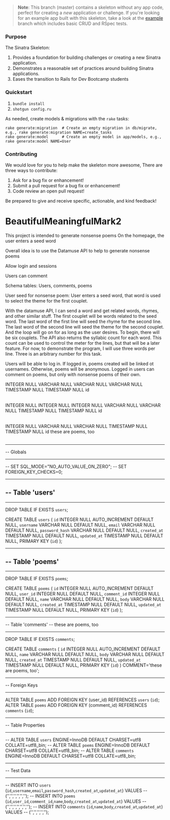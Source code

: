 > **Note**: This branch (master) contains a skeleton without any app code, perfect for creating a _new_ application or challenge. If you're looking for an example app built with this skeleton, take a look at the [example](/../..//tree/example) branch which includes basic CRUD and RSpec tests.

### Purpose
The Sinatra Skeleton:

1. Provides a foundation for building challenges or creating a new Sinatra application.
2. Demonstrates a reasonable set of practices around building Sinatra applications.
3. Eases the transition to Rails for Dev Bootcamp students

### Quickstart

1.  `bundle install`
2.  `shotgun config.ru`

As needed, create models & migrations with the `rake` tasks:

```
rake generate:migration  # Create an empty migration in db/migrate, e.g., rake generate:migration NAME=create_tasks
rake generate:model      # Create an empty model in app/models, e.g., rake generate:model NAME=User
```

### Contributing

We would love for you to help make the skeleton more awesome, There are three ways to contribute:

1. Ask for a bug fix or enhancement!
2. Submit a pull request for a bug fix or enhancement!
3. Code review an open pull request!

Be prepared to give and receive specific, actionable, and kind feedback!

# BeautifulMeaningfulMark2

This project is intended to generate nonsense poems
On the homepage, the user enters a seed word

Overall idea is to use the Datamuse API to help to generate nonsense poems

Allow login and sessions

Users can comment

Schema tables:
	Users, comments, poems

User seed for nonsense poem:
	User enters a seed word, that word is used to select the theme for the first couplet.

With the datamuse API, I can send a word and get related words, rhymes, and other similar stuff.
The first couplet will be words related to the seed word.
The last word of the first line will seed the rhyme for the second line.
The last word of the second line will seed the theme for the second couplet. 
And the loop will go on for as long as the user desires.
To begin, there will be six couplets.
The API also returns the syllabic count for each word. This count can be used to control the meter for the lines, but that will be a later feature. 
For now, to demonstrate the program, I will use three words per line.
Three is an arbitrary number for this task.

Users will be able to log in.
If logged in, poems created will be linked ot usernames.
Otherwise, poems will be anonymous.
Logged in users can comment on poems, but only with nonsense poems of their own.


<?xml version="1.0" encoding="utf-8" ?>
<!-- SQL XML created by WWW SQL Designer, http://code.google.com/p/wwwsqldesigner/ -->
<!-- Active URL: https://schemadesigner.devbootcamp.com/ -->
<sql>
<datatypes db="mysql">
  <group label="Numeric" color="rgb(238,238,170)">
    <type label="Integer" length="0" sql="INTEGER" re="INT" quote=""/>
    <type label="Decimal" length="1" sql="DECIMAL" re="DEC" quote=""/>
    <type label="Single precision" length="0" sql="FLOAT" quote=""/>
    <type label="Double precision" length="0" sql="DOUBLE" re="DOUBLE" quote=""/>
  </group>

  <group label="Character" color="rgb(255,200,200)">
    <type label="Char" length="1" sql="CHAR" quote="'"/>
    <type label="Varchar" length="1" sql="VARCHAR" quote="'"/>
    <type label="Text" length="0" sql="MEDIUMTEXT" re="TEXT" quote="'"/>
    <type label="Binary" length="1" sql="BINARY" quote="'"/>
    <type label="Varbinary" length="1" sql="VARBINARY" quote="'"/>
    <type label="BLOB" length="0" sql="BLOB" re="BLOB" quote="'"/>
  </group>

  <group label="Date &amp; Time" color="rgb(200,255,200)">
    <type label="Date" length="0" sql="DATE" quote="'"/>
    <type label="Time" length="0" sql="TIME" quote="'"/>
    <type label="Datetime" length="0" sql="DATETIME" quote="'"/>
    <type label="Year" length="0" sql="YEAR" quote=""/>
    <type label="Timestamp" length="0" sql="TIMESTAMP" quote="'"/>
  </group>

  <group label="Miscellaneous" color="rgb(200,200,255)">
    <type label="ENUM" length="1" sql="ENUM" quote=""/>
    <type label="SET" length="1" sql="SET" quote=""/>
    <type label="Bit" length="0" sql="bit" quote=""/>
  </group>
</datatypes><table x="127" y="122" name="users">
<row name="id" null="1" autoincrement="1">
<datatype>INTEGER</datatype>
<default>NULL</default></row>
<row name="username" null="1" autoincrement="0">
<datatype>VARCHAR</datatype>
<default>NULL</default></row>
<row name="email" null="1" autoincrement="0">
<datatype>VARCHAR</datatype>
<default>NULL</default></row>
<row name="password_hash" null="1" autoincrement="0">
<datatype>VARCHAR</datatype>
<default>NULL</default></row>
<row name="created_at" null="1" autoincrement="0">
<datatype>TIMESTAMP</datatype>
<default>NULL</default></row>
<row name="updated_at" null="1" autoincrement="0">
<datatype>TIMESTAMP</datatype>
<default>NULL</default></row>
<key type="PRIMARY" name="">
<part>id</part>
</key>
</table>
<table x="462" y="127" name="poems">
<row name="id" null="1" autoincrement="1">
<datatype>INTEGER</datatype>
<default>NULL</default></row>
<row name="user_id" null="1" autoincrement="0">
<datatype>INTEGER</datatype>
<default>NULL</default><relation table="users" row="id" />
</row>
<row name="comment_id" null="1" autoincrement="0">
<datatype>INTEGER</datatype>
<default>NULL</default><relation table="comments" row="id" />
</row>
<row name="name" null="1" autoincrement="0">
<datatype>VARCHAR</datatype>
<default>NULL</default></row>
<row name="body" null="1" autoincrement="0">
<datatype>VARCHAR</datatype>
<default>NULL</default></row>
<row name="created_at" null="1" autoincrement="0">
<datatype>TIMESTAMP</datatype>
<default>NULL</default></row>
<row name="updated_at" null="1" autoincrement="0">
<datatype>TIMESTAMP</datatype>
<default>NULL</default></row>
<key type="PRIMARY" name="">
<part>id</part>
</key>
</table>
<table x="781" y="148" name="comments">
<row name="id" null="1" autoincrement="1">
<datatype>INTEGER</datatype>
<default>NULL</default></row>
<row name="name" null="1" autoincrement="0">
<datatype>VARCHAR</datatype>
<default>NULL</default></row>
<row name="body" null="1" autoincrement="0">
<datatype>VARCHAR</datatype>
<default>NULL</default></row>
<row name="created_at" null="1" autoincrement="0">
<datatype>TIMESTAMP</datatype>
<default>NULL</default></row>
<row name="updated_at" null="1" autoincrement="0">
<datatype>TIMESTAMP</datatype>
<default>NULL</default></row>
<key type="PRIMARY" name="">
<part>id</part>
</key>
<comment>these are poems, too</comment>
</table>
</sql>






-- ---
-- Globals
-- ---

-- SET SQL_MODE="NO_AUTO_VALUE_ON_ZERO";
-- SET FOREIGN_KEY_CHECKS=0;

-- ---
-- Table 'users'
-- 
-- ---

DROP TABLE IF EXISTS `users`;

CREATE TABLE `users` (
  `id` INTEGER NULL AUTO_INCREMENT DEFAULT NULL,
  `username` VARCHAR NULL DEFAULT NULL,
  `email` VARCHAR NULL DEFAULT NULL,
  `password_hash` VARCHAR NULL DEFAULT NULL,
  `created_at` TIMESTAMP NULL DEFAULT NULL,
  `updated_at` TIMESTAMP NULL DEFAULT NULL,
  PRIMARY KEY (`id`)
);

-- ---
-- Table 'poems'
-- 
-- ---

DROP TABLE IF EXISTS `poems`;

CREATE TABLE `poems` (
  `id` INTEGER NULL AUTO_INCREMENT DEFAULT NULL,
  `user_id` INTEGER NULL DEFAULT NULL,
  `comment_id` INTEGER NULL DEFAULT NULL,
  `name` VARCHAR NULL DEFAULT NULL,
  `body` VARCHAR NULL DEFAULT NULL,
  `created_at` TIMESTAMP NULL DEFAULT NULL,
  `updated_at` TIMESTAMP NULL DEFAULT NULL,
  PRIMARY KEY (`id`)
);

-- ---
-- Table 'comments'
-- these are poems, too
-- ---

DROP TABLE IF EXISTS `comments`;

CREATE TABLE `comments` (
  `id` INTEGER NULL AUTO_INCREMENT DEFAULT NULL,
  `name` VARCHAR NULL DEFAULT NULL,
  `body` VARCHAR NULL DEFAULT NULL,
  `created_at` TIMESTAMP NULL DEFAULT NULL,
  `updated_at` TIMESTAMP NULL DEFAULT NULL,
  PRIMARY KEY (`id`)
) COMMENT='these are poems, too';

-- ---
-- Foreign Keys
-- ---

ALTER TABLE `poems` ADD FOREIGN KEY (user_id) REFERENCES `users` (`id`);
ALTER TABLE `poems` ADD FOREIGN KEY (comment_id) REFERENCES `comments` (`id`);

-- ---
-- Table Properties
-- ---

-- ALTER TABLE `users` ENGINE=InnoDB DEFAULT CHARSET=utf8 COLLATE=utf8_bin;
-- ALTER TABLE `poems` ENGINE=InnoDB DEFAULT CHARSET=utf8 COLLATE=utf8_bin;
-- ALTER TABLE `comments` ENGINE=InnoDB DEFAULT CHARSET=utf8 COLLATE=utf8_bin;

-- ---
-- Test Data
-- ---

-- INSERT INTO `users` (`id`,`username`,`email`,`password_hash`,`created_at`,`updated_at`) VALUES
-- ('','','','','','');
-- INSERT INTO `poems` (`id`,`user_id`,`comment_id`,`name`,`body`,`created_at`,`updated_at`) VALUES
-- ('','','','','','','');
-- INSERT INTO `comments` (`id`,`name`,`body`,`created_at`,`updated_at`) VALUES
-- ('','','','','');
